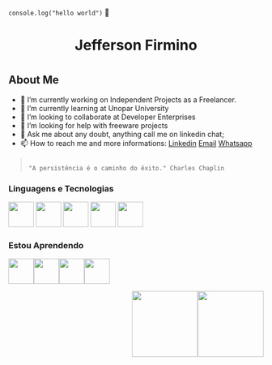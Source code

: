
`console.log("hello world")` 👋

<div align="center">
 <h1>Jefferson Firmino<h1>
</div>

 ## About Me
- 🔭 I’m currently working on Independent Projects as a Freelancer.
- 🌱 I’m currently learning at Unopar University
- 👯 I’m looking to collaborate at Developer Enterprises 
- 🤔 I’m looking for help with freeware projects 
- 💬 Ask me about any doubt, anything call me on linkedin chat;
- 📫 How to reach me and more informations: [Linkedin](https://www.linkedin.com/in/jeffersonfir) [Email](mailto:jeffersonfir@gmail.com) [Whatsapp](https://api.whatsapp.com/send?phone=5511968388444&text=Whatsapp)

>                                                                        "A persistência é o caminho do êxito." Charles Chaplin



### Linguagens e Tecnologias
<img src="https://cdn.jsdelivr.net/gh/devicons/devicon/icons/html5/html5-original-wordmark.svg" width="50px" height ="50px" /> <img src="https://cdn.jsdelivr.net/gh/devicons/devicon/icons/css3/css3-original-wordmark.svg"  width="50px" height ="50px" /> <img src="https://cdn.jsdelivr.net/gh/devicons/devicon/icons/javascript/javascript-original.svg"  width="50px" height ="50px" />
<img src="https://cdn.jsdelivr.net/gh/devicons/devicon/icons/git/git-original-wordmark.svg"  width="50px" height ="50px" /> 
<img src="https://cdn.jsdelivr.net/gh/devicons/devicon/icons/mysql/mysql-original-wordmark.svg" width="50px" height ="50px"/>


### Estou Aprendendo
<img src="https://cdn.jsdelivr.net/gh/devicons/devicon/icons/python/python-original-wordmark.svg" width="50px" height ="50px" /><img src="https://cdn.jsdelivr.net/gh/devicons/devicon/icons/bootstrap/bootstrap-plain-wordmark.svg"  width="50px" height ="50px" /><img src="https://cdn.jsdelivr.net/gh/devicons/devicon/icons/java/java-original-wordmark.svg"  width="50px50px" height ="50px" /><img src="https://cdn.jsdelivr.net/gh/devicons/devicon/icons/react/react-original-wordmark.svg"  width="50px" height ="50px"/>


<div align= "right">
 <a href="https://github.com/jeffersonfirmino">
 <img height="130em" src="https://github-readme-stats.vercel.app/api/top-langs/?username=jeffersonfirmino&layout=compact&langs_count=7&theme=dracula"/><img height="130em" src="https://github-readme-stats.vercel.app/api?username=jeffersonfirmino&show_icons=true&theme=dracula&include_all_commits=true&count_private=true"/>

</div>
